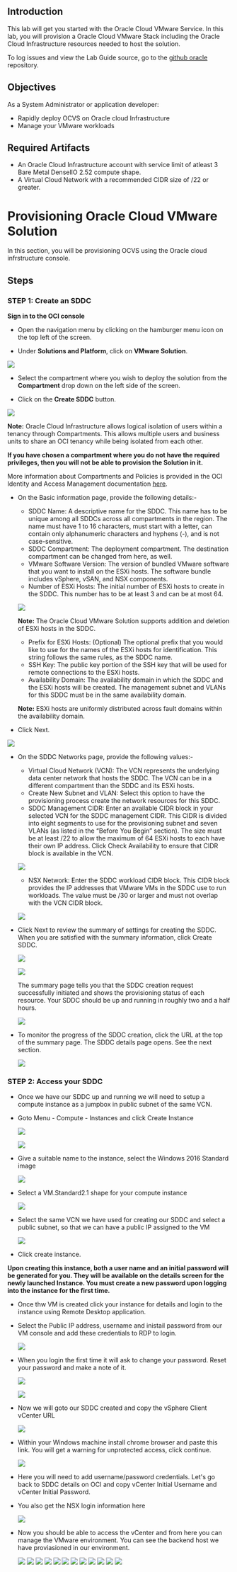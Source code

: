 ## Introduction

This lab will get you started with the Oracle Cloud VMware Service. In this lab, you will provision a Oracle Cloud VMware Stack including the Oracle Cloud Infrastructure resources needed to host the solution.

To log issues and view the Lab Guide source, go to the [github oracle](https://github.com/oracle/learning-library/issues/new) repository.

## Objectives

As a System Administrator or application developer:

- Rapidly deploy OCVS on Oracle cloud Infrastructure 
- Manage your VMware workloads

## Required Artifacts

- An Oracle Cloud Infrastructure account with service limit of atleast 3 Bare Metal DenselIO 2.52 compute shape.
- A Virtual Cloud Network with a recommended CIDR size of /22 or greater.


# Provisioning Oracle Cloud VMware Solution

In this section, you will be provisioning OCVS using the Oracle cloud infrstructure console.

## Steps

### STEP 1: Create an SDDC

**Sign in to the OCI console**

-  Open the navigation menu by clicking on the hamburger menu icon on the top left of the screen.

-  Under **Solutions and Platform**, click on **VMware Solution**.

![](./images/Lab100/100_1.png " ")

- Select the compartment where you wish to deploy the solution from the **Compartment** drop down on the left side of the screen.

- Click on the **Create SDDC** button.

![](./images/Lab100/100_2.png " ")

**Note:** Oracle Cloud Infrastructure allows logical isolation of users within a tenancy through Compartments. This allows multiple users and business units to share an OCI tenancy while being isolated from each other.

**If you have chosen a compartment where you do not have the required privileges, then you will not be able to provision the Solution in it.**

More information about Compartments and Policies is provided in the OCI Identity and Access Management documentation [here](https://docs.cloud.oracle.com/iaas/Content/Identity/Tasks/managingcompartments.htm?tocpath=Services%7CIAM%7C_____13).

-  On the Basic information page, provide the following details:-
    - SDDC Name: A descriptive name for the SDDC. This name has to be unique among all SDDCs across all compartments in the region. The name must have 1 to 16 characters, must start with a letter, can contain only alphanumeric characters and hyphens (-), and is not case-sensitive.
    - SDDC Compartment: The deployment compartment. The destination compartment can be changed from here, as well.
    - VMware Software Version: The version of bundled VMware software that you want to install on the ESXi hosts. The software bundle includes vSphere, vSAN, and NSX components. 
    - Number of ESXi Hosts: The initial number of ESXi hosts to create in the SDDC. This number has to be at least 3 and can be at most 64. 
    
    ![](./images/Lab100/100_4.png " ")

    **Note:** The Oracle Cloud VMware Solution supports addition and deletion of ESXi hosts in the SDDC. 
    
    - Prefix for ESXi Hosts: (Optional) The optional prefix that you would like to use for the names of the ESXi hosts for identification. This string follows the same rules, as the SDDC name.
    - SSH Key: The public key portion of the SSH key that will be used for remote connections to the ESXi hosts. 
    - Availability Domain: The availability domain in which the SDDC and the ESXi hosts will be created. The management subnet and VLANs for this SDDC must be in the same availability domain. 
    
    **Note:** ESXi hosts are uniformly distributed across fault domains within the availability domain. 

- Click Next.

![](./images/Lab100/100_5.png " ")

- On the SDDC Networks page, provide the following values:- 
    - Virtual Cloud Network (VCN): The VCN represents the underlying data center network that hosts the SDDC. The VCN can be in a different compartment than the SDDC and its ESXi hosts. 
    - Create New Subnet and VLAN: Select this option to have the provisioning process create the network resources for this SDDC. 
    - SDDC Management CIDR: Enter an available CIDR block in your selected VCN for the SDDC management CIDR. This CIDR is divided into eight segments to use for the provisioning subnet and seven VLANs (as listed in the “Before You Begin” section). The size must be at least /22 to allow the maximum of 64 ESXi hosts to each have their own IP address. Click Check Availability to ensure that CIDR block is available in the VCN. 

    ![](./images/Lab100/100_6.png " ")

    - NSX Network: Enter the SDDC workload CIDR block. This CIDR block provides the IP addresses that VMware VMs in the SDDC use to run workloads. The value must be /30 or larger and must not overlap with the VCN CIDR block.

    ![](./images/Lab100/100_7.png " ")

- Click Next to review the summary of settings for creating the SDDC. When you are satisfied with the summary information, click Create SDDC.

    ![](./images/Lab100/100_8.png " ")

    ![](./images/Lab100/100_9.png " ")

    The summary page tells you that the SDDC creation request successfully initiated and shows the provisioning status of each resource. Your SDDC should be up and running in roughly two and a half hours.

     ![](./images/Lab100/100_10.png " ")

- To monitor the progress of the SDDC creation, click the URL at the top of the summary page. The SDDC details page opens. See the next section.

    ![](./images/Lab100/100_11.png " ")

### STEP 2: Access your SDDC

- Once we have our SDDC up and running we will need to setup a compute instance as a jumpbox in public subnet of the same VCN.

- Goto Menu - Compute - Instances and click Create Instance

    ![](./images/Lab100/100_12.png " ")

    ![](./images/Lab100/100_16.png " ")

- Give a suitable name to the instance, select the Windows 2016 Standard image

    ![](./images/Lab100/100_17.png " ")

- Select a VM.Standard2.1 shape for your compute instance    

    ![](./images/Lab100/100_15.png " ")

- Select the same VCN we have used for creating our SDDC and select a public subnet, so that we can have a public IP assigned to the VM

    ![](./images/Lab100/100_18.png " ")

- Click create instance.

**Upon creating this instance, both a user name and an initial password will be generated for you. They will be available on the details screen for the newly launched Instance. You must create a new password upon logging into the instance for the first time.**

- Once thw VM is created click your instance for details and login to the instance using Remote Desktop application. 

- Select the Public IP address, username and inistail password from our VM console and add these credentials to RDP to login.

    ![](./images/Lab100/100_19.png " ")

- When you login the first time it will ask to change your password. Reset your password and make a note of it.

    ![](./images/Lab100/100_24.png " ")

    ![](./images/Lab100/100_25.png " ")

- Now we will goto our SDDC created and copy the vSphere Client vCenter URL

    ![](./images/Lab100/100_20.png " ")

- Within your Windows machine install chrome browser and paste this link. You will get a warning for unprotected access, click continue.

    ![](./images/Lab100/100_21.png " ")

- Here you will need to add username/password credentials. Let's go back to SDDC details on OCI and copy vCenter Initial Username and vCenter Initial Password.

- You also get the NSX login information here

    ![](./images/Lab100/100_22.png " ")

- Now you should be able to access the vCenter and from here you can manage the VMware environment. You can see the backend host we have proviasioned in our environment.

    ![](./images/Lab100/100_23.png " ")
    ![](./images/Lab100/100_24.png " ")
    ![](./images/Lab100/100_25.png " ")
    ![](./images/Lab100/100_26.png " ")
    ![](./images/Lab100/100_27.png " ")
    ![](./images/Lab100/100_28.png " ")
    ![](./images/Lab100/100_29.png " ")
    ![](./images/Lab100/100_30.png " ")
    ![](./images/Lab100/100_31.png " ")
    ![](./images/Lab100/100_32.png " ")
    ![](./images/Lab100/100_33.png " ")
    ![](./images/Lab100/100_34.png " ")
